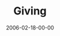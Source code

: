 ---
layout: message
category: message
series: "Full Contact Life"
title: "Giving"
date: 2006-02-18-00-00
message_id: 81
---